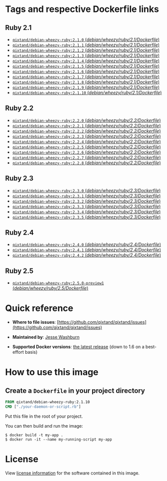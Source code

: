 # Tags and respective Dockerfile links

## Ruby 2.1
- [`qixtand/debian-wheezy-ruby:2.1.0` (*debian/wheezy/ruby/2.1/Dockerfile*)](https://github.com/qixtand/qixtand/blob/b35da83641a48b1afd7ae4d525daef7dd189e10c/ruby/2.1/debian/wheezy/Dockerfile)
- [`qixtand/debian-wheezy-ruby:2.1.1` (*debian/wheezy/ruby/2.1/Dockerfile*)](https://github.com/qixtand/qixtand/blob/0d9d63b4b2aedf815345cbfafdf0efe756f77664/ruby/2.1/debian/wheezy/Dockerfile)
- [`qixtand/debian-wheezy-ruby:2.1.2` (*debian/wheezy/ruby/2.1/Dockerfile*)](https://github.com/qixtand/qixtand/blob/5518af18d20c1c9f4e20a01011f97cf66a844c28/ruby/2.1/debian/wheezy/Dockerfile)
- [`qixtand/debian-wheezy-ruby:2.1.3` (*debian/wheezy/ruby/2.1/Dockerfile*)](https://github.com/qixtand/qixtand/blob/f38db22e7a4b7913184e15d11712420957fee036/ruby/2.1/debian/wheezy/Dockerfile)
- [`qixtand/debian-wheezy-ruby:2.1.4` (*debian/wheezy/ruby/2.1/Dockerfile*)](https://github.com/qixtand/qixtand/blob/a4ffc5631678ec7d1e28077bcb0592dabcc467b7/ruby/2.1/debian/wheezy/Dockerfile)
- [`qixtand/debian-wheezy-ruby:2.1.5` (*debian/wheezy/ruby/2.1/Dockerfile*)](https://github.com/qixtand/qixtand/blob/7d6ee26dbde92b5ff925383542992e10b543462b/ruby/2.1/debian/wheezy/Dockerfile)
- [`qixtand/debian-wheezy-ruby:2.1.6` (*debian/wheezy/ruby/2.1/Dockerfile*)](https://github.com/qixtand/qixtand/blob/b86b9034cf4d50f44ec5dbbff4f1b4136ceff6d5/ruby/2.1/debian/wheezy/Dockerfile)
- [`qixtand/debian-wheezy-ruby:2.1.7` (*debian/wheezy/ruby/2.1/Dockerfile*)](https://github.com/qixtand/qixtand/blob/5bed2c58e6e0c2728c7284a070740550c700484b/ruby/2.1/debian/wheezy/Dockerfile)
- [`qixtand/debian-wheezy-ruby:2.1.8` (*debian/wheezy/ruby/2.1/Dockerfile*)](https://github.com/qixtand/qixtand/blob/53dadbed05586a8137720a21bdf8116ab635ae41/ruby/2.1/debian/wheezy/Dockerfile)
- [`qixtand/debian-wheezy-ruby:2.1.9` (*debian/wheezy/ruby/2.1/Dockerfile*)](https://github.com/qixtand/qixtand/blob/b953fbeedcf3f440f6755e33dbcdf6527af62f9a/ruby/2.1/debian/wheezy/Dockerfile)
- [`qixtand/debian-wheezy-ruby:2.1.10` (*debian/wheezy/ruby/2.1/Dockerfile*)](https://github.com/qixtand/qixtand/blob/f44aa713bc647d629d37c6a281cb22da0c765841/ruby/2.1/debian/wheezy/Dockerfile)

## Ruby 2.2
- [`qixtand/debian-wheezy-ruby:2.2.0` (*debian/wheezy/ruby/2.2/Dockerfile*)](https://github.com/qixtand/qixtand/blob/c52e9ee5de3a51a63226704d35a46f317e3aa3d2/ruby/2.2/debian/wheezy/Dockerfile)
- [`qixtand/debian-wheezy-ruby:2.2.1` (*debian/wheezy/ruby/2.2/Dockerfile*)](https://github.com/qixtand/qixtand/blob/9a6ecd1cc0bc0702bd9f04a689485696fc96a2b2/ruby/2.2/debian/wheezy/Dockerfile)
- [`qixtand/debian-wheezy-ruby:2.2.2` (*debian/wheezy/ruby/2.2/Dockerfile*)](https://github.com/qixtand/qixtand/blob/454f39ba4e870aea36ebfa8d2648dc5b419d569f/ruby/2.2/debian/wheezy/Dockerfile)
- [`qixtand/debian-wheezy-ruby:2.2.3` (*debian/wheezy/ruby/2.2/Dockerfile*)](https://github.com/qixtand/qixtand/blob/189ffe51df7b2c013c3ca212171485c0c73ba4ac/ruby/2.2/debian/wheezy/Dockerfile)
- [`qixtand/debian-wheezy-ruby:2.2.4` (*debian/wheezy/ruby/2.2/Dockerfile*)](https://github.com/qixtand/qixtand/blob/c7340101467cb52869d29335b97bde432e0754f5/ruby/2.2/debian/wheezy/Dockerfile)
- [`qixtand/debian-wheezy-ruby:2.2.5` (*debian/wheezy/ruby/2.2/Dockerfile*)](https://github.com/qixtand/qixtand/blob/1a281a748851dd9762ffaf47fe05054fcaf2471b/ruby/2.2/debian/wheezy/Dockerfile)
- [`qixtand/debian-wheezy-ruby:2.2.6` (*debian/wheezy/ruby/2.2/Dockerfile*)](https://github.com/qixtand/qixtand/blob/ba41191e04aaa915e65b3b68a1c788f1eb06e130/ruby/2.2/debian/wheezy/Dockerfile)
- [`qixtand/debian-wheezy-ruby:2.2.7` (*debian/wheezy/ruby/2.2/Dockerfile*)](https://github.com/qixtand/qixtand/blob/cb4300c79235553aa3432d11178538f8ff905989/ruby/2.2/debian/wheezy/Dockerfile)
- [`qixtand/debian-wheezy-ruby:2.2.8` (*debian/wheezy/ruby/2.2/Dockerfile*)](https://github.com/qixtand/qixtand/blob/d7342cc3143c2ed9399699c844f6d6ddf4849760/ruby/2.2/debian/wheezy/Dockerfile)

## Ruby 2.3
- [`qixtand/debian-wheezy-ruby:2.3.0` (*debian/wheezy/ruby/2.3/Dockerfile*)](https://github.com/qixtand/qixtand/blob/35b3b6fff806b3d0044dcbdc5db735d8eadd3b57/ruby/2.3/debian/wheezy/Dockerfile)
- [`qixtand/debian-wheezy-ruby:2.3.1` (*debian/wheezy/ruby/2.3/Dockerfile*)](https://github.com/qixtand/qixtand/blob/36ae5d6a8061525d74c13b8e752389537d640dc3/ruby/2.3/debian/wheezy/Dockerfile)
- [`qixtand/debian-wheezy-ruby:2.3.2` (*debian/wheezy/ruby/2.3/Dockerfile*)](https://github.com/qixtand/qixtand/blob/74275cdce443e7bfa8f36786f63afe6e8f5167f7/ruby/2.3/debian/wheezy/Dockerfile)
- [`qixtand/debian-wheezy-ruby:2.3.3` (*debian/wheezy/ruby/2.3/Dockerfile*)](https://github.com/qixtand/qixtand/blob/2e93f2991b3515d46def2aaffa5e6ac29a1293a0/ruby/2.3/debian/wheezy/Dockerfile)
- [`qixtand/debian-wheezy-ruby:2.3.4` (*debian/wheezy/ruby/2.3/Dockerfile*)](https://github.com/qixtand/qixtand/blob/e6009c90da416577e32c9a5973ccee741ee1ab4c/ruby/2.3/debian/wheezy/Dockerfile)
- [`qixtand/debian-wheezy-ruby:2.3.5` (*debian/wheezy/ruby/2.3/Dockerfile*)](https://github.com/qixtand/qixtand/blob/89971f6e7e502b98788d94fe3ac9a31d9b689625/ruby/2.3/debian/wheezy/Dockerfile)

## Ruby 2.4
- [`qixtand/debian-wheezy-ruby:2.4.0` (*debian/wheezy/ruby/2.4/Dockerfile*)](https://github.com/qixtand/qixtand/blob/deca347bb31877d48d2e8b169c10171697f3b1be/debian/wheezy/ruby/2.4/Dockerfile)
- [`qixtand/debian-wheezy-ruby:2.4.1` (*debian/wheezy/ruby/2.4/Dockerfile*)](https://github.com/qixtand/qixtand/blob/0ee106a8fe580d910569a3899a5e01b5f09211c6/debian/wheezy/ruby/2.4/Dockerfile)
- [`qixtand/debian-wheezy-ruby:2.4.2` (*debian/wheezy/ruby/2.4/Dockerfile*)](https://github.com/qixtand/qixtand/blob/ee06f56e2e58aad914320228c91f21c7d153214e/debian/wheezy/ruby/2.4/Dockerfile)

## Ruby 2.5
- [`qixtand/debian-wheezy-ruby:2.5.0-preview1` (*debian/wheezy/ruby/2.5/Dockerfile*)](https://github.com/qixtand/qixtand/blob/2082890f18c29efb44870bf7d723a00e3d88f78f/debian/wheezy/ruby/2.5/Dockerfile)

# Quick reference
-	**Where to file issues**:
	[https://github.com/qixtand/qixtand/issues](https://github.com/qixtand/qixtand/issues)

-	**Maintained by**:
	[Jesse Washburn](https://github.com/qixtand/qixtand)

-	**Supported Docker versions**:
	[the latest release](https://github.com/docker/docker-ce/releases/latest) (down to 1.6 on a best-effort basis)

# How to use this image

## Create a `Dockerfile` in your project directory

```dockerfile
FROM qixtand/debian-wheezy-ruby:2.1.10
CMD ["./your-daemon-or-script.rb"]
```

Put this file in the root of your project.

You can then build and run the image:

```console
$ docker build -t my-app .
$ docker run -it --name my-running-script my-app
```

# License
View [license information](https://www.ruby-lang.org/en/about/license.txt) for the software contained in this image.

